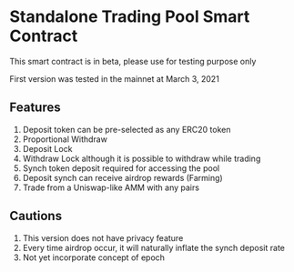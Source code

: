 # Standalone Trading Pool Smart Contract

This smart contract is in beta, please use for testing purpose only

First version was tested in the mainnet at March 3, 2021

## Features
1. Deposit token can be pre-selected as any ERC20 token
2. Proportional Withdraw
3. Deposit Lock
4. Withdraw Lock although it is possible to withdraw while trading
5. Synch token deposit required for accessing the pool
6. Deposit synch can receive airdrop rewards (Farming)
7. Trade from a Uniswap-like AMM with any pairs

## Cautions
1. This version does not have privacy feature
2. Every time airdrop occur, it will naturally inflate the synch deposit rate
3. Not yet incorporate concept of epoch


